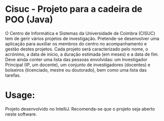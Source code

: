 # Cisuc - Projeto para a cadeira de POO (Java)
O Centro de Informática e Sistemas da Universidade de Coimbra (CISUC) tem de gerir vários projetos de investigação. Pretende-se desenvolver uma aplicação para auxiliar os membros do centro no acompanhamento e gestão destes projetos.
Cada projeto será caracterizado pelo nome, o acrónimo, a data de início, a duração estimada (em meses) e a data de fim. Deve ainda conter uma lista das pessoas envolvidas: um Investigador Principal (IP, um docente), um conjunto de investigadores (docentes) e bolseiros (licenciado, mestre ou doutorado), bem como uma lista das tarefas. 

# Usage:
Projeto desenvolvido no IntelliJ. Recomenda-se que o projeto seja aberto neste software. 
